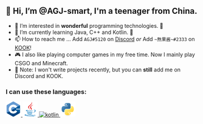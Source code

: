 ## 👋 Hi, I’m @AGJ-smart, I'm a teenager from China.
- 👀 I’m interested in **wonderful** programming technologies. 🤯
- 🌱 I’m currently learning Java, C++ and Kotlin. 🤔
- 📫 How to reach me ... Add `AGJ#5120` on [Discord](https://discord.com/) *or* Add `~熬果酱~#2333` on [KOOK](https://www.kookapp.cn/)!
- 🎮 I also like playing computer games in my free time. Now I mainly play CSGO and Minecraft.
- 🔔 Note: I won't write projects recently, but you can **still** add me on Discord and KOOK.

<h3 align="left">I can use these languages:</h3>
<p align="left"> <a href="https://www.w3schools.com/cpp/" target="_blank" rel="noreferrer"> <img src="https://raw.githubusercontent.com/devicons/devicon/master/icons/cplusplus/cplusplus-original.svg" alt="cplusplus" width="40" height="40"/> </a> <a href="https://www.java.com" target="_blank" rel="noreferrer"> <img src="https://raw.githubusercontent.com/devicons/devicon/master/icons/java/java-original.svg" alt="java" width="40" height="40"/> </a> <a href="https://kotlinlang.org" target="_blank" rel="noreferrer"> <img src="https://www.vectorlogo.zone/logos/kotlinlang/kotlinlang-icon.svg" alt="kotlin" width="40" height="40"/> </a> <a href="https://www.python.org" target="_blank" rel="noreferrer"> <img src="https://raw.githubusercontent.com/devicons/devicon/master/icons/python/python-original.svg" alt="python" width="40" height="40"/> </a> </p>



<!---
AGJ-smart/AGJ-smart is a ✨ special ✨ repository because its `README.md` (this file) appears on your GitHub profile.
You can click the Preview link to take a look at your changes.
--->
